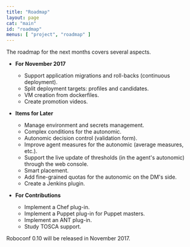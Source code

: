 ```yaml
---
title: "Roadmap"
layout: page
cat: "main"
id: "roadmap"
menus: [ "project", "roadmap" ]
---
```


The roadmap for the next months covers several aspects.

<!-- 
	 &nbsp; <span class="glyphicon glyphicon-ok"></span>
	 &nbsp; <span class="glyphicon glyphicon-time"></span>
-->


* **For November 2017**

	* Support application migrations and roll-backs (continuous deployment).
	* Split deployment targets: profiles and candidates.
	* VM creation from dockerfiles.
	* Create promotion videos.


* **Items for Later**

	* Manage environment and secrets management.
	* Complex conditions for the autonomic.
	* Autonomic decision control (validation form).
	* Improve agent measures for the autonomic (average measures, etc.).
	* Support the live update of thresholds (in the agent's autonomic) through the web console.
	* Smart placement.
	* Add fine-grained quotas for the autonomic on the DM's side.
	* Create a Jenkins plugin.


* **For Contributions**

	* Implement a Chef plug-in.
	* Implement a Puppet plug-in for Puppet masters.
	* Implement an ANT plug-in.
	* Study TOSCA support.


Roboconf 0.10 will be released in November 2017.
